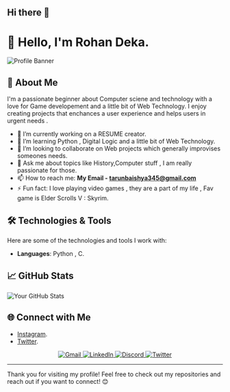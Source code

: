 ## Hi there 👋

# 👋 Hello, I'm Rohan Deka.

![Profile Banner](https://avatars.githubusercontent.com/u/181446197?s=400&u=8f48147b590be740eb00e2fdbe9743a86bfc55dd&v=4)

## 🌟 About Me

I'm a passionate beginner about Computer sciene and technology with a love for Game developement and a little bit of Web Technology. I enjoy creating projects that enchances a user experience and helps users in urgent needs .

- 🔭 I’m currently working on a RESUME creator.
- 🌱 I’m learning Python , Digital Logic and a little bit of Web Technology.
- 👯 I’m looking to collaborate on Web projects which generally improvises someones needs.
- 💬 Ask me about topics like History,Computer stuff , I am really passionate for those.
- 📫 How to reach me: **My Email - tarunbaishya345@gmail.com**
- ⚡ Fun fact: I love playing video games , they are a part of my life , Fav game is Elder Scrolls V : Skyrim.

## 🛠️ Technologies & Tools

Here are some of the technologies and tools I work with:

- **Languages**: Python , C.

## 📈 GitHub Stats

![Your GitHub Stats](https://github-readme-stats.vercel.app/api?username=Rohan-deka5&show_icons=true&theme=radical)

## 🌐 Connect with Me

- [Instagram](https://www.instagram.com/_d_rohan._/).
- [Twitter](https://x.com/Sinclair__Vorte).

<div align="center">
  <a href="mailto:pradeepto.home@gmail.com">
      <img src="https://img.shields.io/badge/Gmail-CCCCCC?style=for-the-badge&logo=Gmail&logoColor=black" alt="Gmail"/>
  </a>
  <a href="https://www.linkedin.com/in/pradeepto-pal-64083629b/">
      <img src="https://img.shields.io/badge/LinkedIn-0077B5?style=for-the-badge&logo=linkedin&logoColor=white" alt="LinkedIn"/>
  </a>
  <a href="https://discord.com/users/707503002440957963">
      <img src="https://img.shields.io/badge/Discord-000000?style=for-the-badge&logo=discord&logoColor=white" alt="Discord"/>
  </a>
  <a href="https://x.com/KyogrePerseus">
      <img src="https://img.shields.io/badge/X-171717?style=for-the-badge&logo=X&logoColor=white" alt="Twitter"/>
  </a>
</div>

---

Thank you for visiting my profile! Feel free to check out my repositories and reach out if you want to connect! 😊
